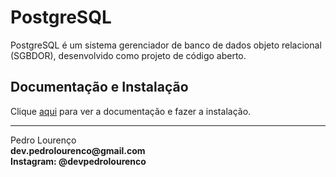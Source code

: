 # PostgreSQL

PostgreSQL é um sistema gerenciador de banco de dados objeto relacional (SGBDOR), desenvolvido como projeto de código aberto.

## Documentação e Instalação

Clique [aqui](https://www.postgresql.org) para ver a documentação e fazer a instalação.


<hr>
<stong>Pedro Lourenço</strong><br>
<Strong>dev.pedrolourenco@gmail.com</strong><br>
<Strong>Instagram: @devpedrolourenco</strong>